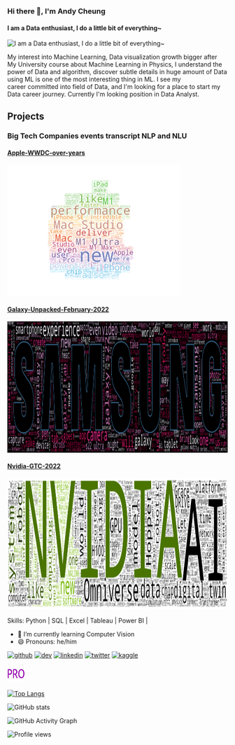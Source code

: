 ### Hi there 👋, I'm Andy Cheung
#### I am a Data enthusiast, I do a little bit of everything~
![I am a Data enthusiast, I do a little bit of everything~](https://arturssmirnovs.github.io/github-profile-readme-generator/images/banner.png)

My interest into Machine Learning, Data visualization growth bigger after My University course about Machine Learning in Physics, I understand the power of Data and algorithm, discover subtle details in huge amount of Data using ML is one of the most interesting thing in ML. I see my career committed into field of Data, and I'm looking for a place to start my Data career journey. Currently I'm looking position in Data Analyst.

## Projects

### Big Tech Companies events transcript NLP and NLU

#### [Apple-WWDC-over-years](https://github.com/andy3278/Apple-WWDC)
[<img src='https://github.com/andy3278/NLP-Apple-Event-March-8-2022/raw/main/output/output2.png' alt='Apple-March-event' height='300'>](https://github.com/andy3278/NLP-Apple-Event-March-8-2022)

#### [Galaxy-Unpacked-February-2022](https://github.com/andy3278/Galaxy-Unpacked-February-2022-NLP)

[<img src='https://github.com/andy3278/Galaxy-Unpacked-February-2022-NLP/raw/main/output1300.png' alt='Galaxy-Unpacked-February' height='300'>](https://github.com/andy3278/Galaxy-Unpacked-February-2022-NLP) 

#### [Nvidia-GTC-2022](https://github.com/andy3278/GTC-2022-keynote)

[<img src='https://github.com/andy3278/GTC-2022-keynote/blob/main/wordcloud_nvidia.png?raw=true' alt='NVIDIA-GTC-2022' height='300'>](https://github.com/andy3278/GTC-2022-keynote) 

Skills: Python | SQL | Excel | Tableau | Power BI | 

- 🌱 I’m currently learning Computer Vision 
- 😄 Pronouns: he/him 


[<img src='https://cdn.jsdelivr.net/npm/simple-icons@3.0.1/icons/github.svg' alt='github' height='40'>](https://github.com/andy3278)  [<img src='https://cdn.jsdelivr.net/npm/simple-icons@3.0.1/icons/dev-dot-to.svg' alt='dev' height='40'>](https://dev.to/andy3278)  [<img src='https://cdn.jsdelivr.net/npm/simple-icons@3.0.1/icons/linkedin.svg' alt='linkedin' height='40'>](https://www.linkedin.com/in/singhoicheung/)  [<img src='https://cdn.jsdelivr.net/npm/simple-icons@3.0.1/icons/twitter.svg' alt='twitter' height='40'>](https://twitter.com/andycheung0211)  [<img src='https://cdn.jsdelivr.net/npm/simple-icons@3.0.1/icons/kaggle.svg' alt='kaggle' height='40'>](https://www.kaggle.com/andycheung0211)  

<a href='https://github.com/pricing'><img src='https://raw.githubusercontent.com/acervenky/animated-github-badges/master/assets/pro.gif' width='40' height='40'></a> 

[![Top Langs](https://github-readme-stats.vercel.app/api/top-langs/?username=andy3278)](https://github.com/anuraghazra/github-readme-stats)

![GitHub stats](https://github-readme-stats.vercel.app/api?username=andy3278&show_icons=true)  

![GitHub Activity Graph](https://activity-graph.herokuapp.com/graph?username=andy3278)  

![Profile views](https://gpvc.arturio.dev/andy3278)  
